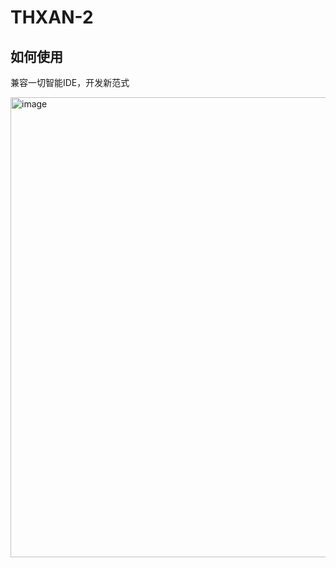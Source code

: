 # THXAN-2

## 如何使用
兼容一切智能IDE，开发新范式


<img width="736" alt="image" src="https://github.com/user-attachments/assets/f47e6063-6d2d-4369-bad4-49958e47a132" />

